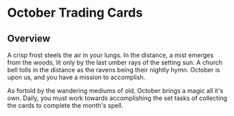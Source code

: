 # October Trading Cards

## Overview
A crisp frost steels the air in your lungs. In the distance, a mist emerges from the woods, lit only by the last umber rays of the setting sun. A church bell tolls in the distance as the ravens being their nightly hymn. October is upon us, and you have a mission to accomplish.

As fortold by the wandering mediums of old, October brings a magic all it's own. Daily, you must work towards accomplishing the set tasks of collecting the cards to complete the month's spell.